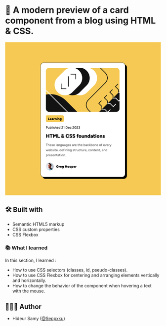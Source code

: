 # 🚀 A modern preview of a card component from a blog using HTML & CSS.

![Screenshot of my projet](/assets/images/screenshot.png)

## 🛠️ Built with

- Semantic HTML5 markup
- CSS custom properties
- CSS Flexbox

### 📚 What I learned

In this section, I learned :

- How to use CSS selectors (classes, id, pseudo-classes).
- How to use CSS Flexbox for centering and arranging elements vertically and horizontally.
- How to change the behavior of the component when hovering a text with the mouse.

## 👨🏻‍💻 Author

- Hideur Samy ([@Seppxku](https://github.com/Seppxku))
